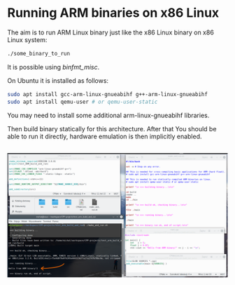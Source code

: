 # Running ARM binaries on x86 Linux

The aim is to run ARM Linux binary just like the x86 Linux binary on x86 Linux system:

```sh
./some_binary_to_run
```

It is possible using _binfmt_misc_.

On Ubuntu it is installed as follows:

```sh
sudo apt install gcc-arm-linux-gnueabihf g++-arm-linux-gnueabihf
sudo apt install qemu-user # or qemu-user-static
```

You may need to install some additional arm-linux-gnueabihf libraries.

Then build binary statically for this architecture. After that You should be able to run it directly, hardware emulation is then implicitly enabled.

<img src="results/Zrzut ekranu z 2017-11-20 22-40-23__.png" width="640px" vspace="16">
